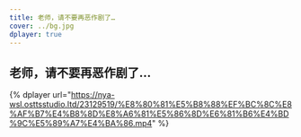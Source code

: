 ```yaml
---
title: 老师，请不要再恶作剧了…
cover: ../bg.jpg
dplayer: true
---
```


## 老师，请不要再恶作剧了…

{%  dplayer
    url="https://nya-wsl.osttsstudio.ltd/23129519/%E8%80%81%E5%B8%88%EF%BC%8C%E8%AF%B7%E4%B8%8D%E8%A6%81%E5%86%8D%E6%81%B6%E4%BD%9C%E5%89%A7%E4%BA%86.mp4"
%}